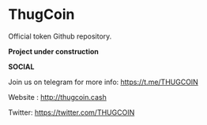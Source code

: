 # ThugCoin

Official token Github repository.

**Project under construction**

**SOCIAL**

Join us on telegram for more info: https://t.me/THUGCOIN

Website : http://thugcoin.cash

Twitter: https://twitter.com/THUGCOIN

